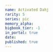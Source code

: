 ```yaml
---
name: Activated Dahj
rarity: 5
series: pic
memory_alpha:
bigbook_tier: -1
in_portal: true
date:
published: true
---
```



